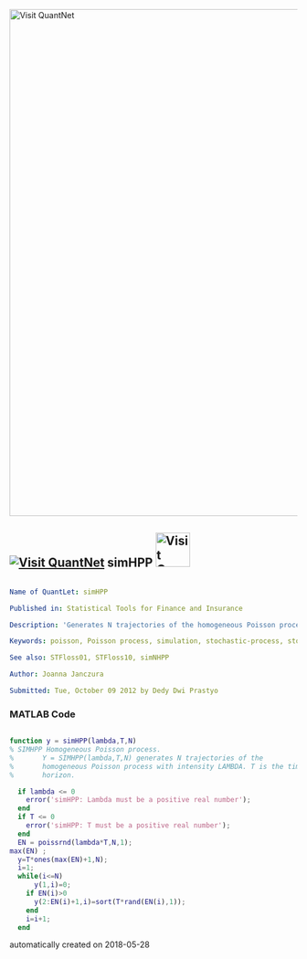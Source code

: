 [<img src="https://github.com/QuantLet/Styleguide-and-FAQ/blob/master/pictures/banner.png" width="888" alt="Visit QuantNet">](http://quantlet.de/)

## [<img src="https://github.com/QuantLet/Styleguide-and-FAQ/blob/master/pictures/qloqo.png" alt="Visit QuantNet">](http://quantlet.de/) **simHPP** [<img src="https://github.com/QuantLet/Styleguide-and-FAQ/blob/master/pictures/QN2.png" width="60" alt="Visit QuantNet 2.0">](http://quantlet.de/)

```yaml

Name of QuantLet: simHPP

Published in: Statistical Tools for Finance and Insurance

Description: 'Generates N trajectories of the homogeneous Poisson process with intensity LAMBDA. T is the time horizon. A function required by STFloss01.'

Keywords: poisson, Poisson process, simulation, stochastic-process, stochastic

See also: STFloss01, STFloss10, simNHPP

Author: Joanna Janczura

Submitted: Tue, October 09 2012 by Dedy Dwi Prastyo
```

### MATLAB Code
```matlab

function y = simHPP(lambda,T,N)
% SIMHPP Homogeneous Poisson process.
%       Y = SIMHPP(lambda,T,N) generates N trajectories of the
%       homogeneous Poisson process with intensity LAMBDA. T is the time
%       horizon. 

  if lambda <= 0
    error('simHPP: Lambda must be a positive real number');
  end
  if T <= 0
    error('simHPP: T must be a positive real number');
  end
  EN = poissrnd(lambda*T,N,1);
max(EN) ;
  y=T*ones(max(EN)+1,N);
  i=1;
  while(i<=N)
      y(1,i)=0;
    if EN(i)>0
      y(2:EN(i)+1,i)=sort(T*rand(EN(i),1)); 
    end 
    i=i+1;
  end


```

automatically created on 2018-05-28